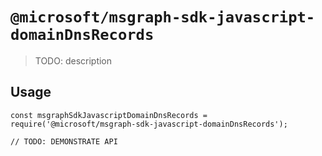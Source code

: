 # `@microsoft/msgraph-sdk-javascript-domainDnsRecords`

> TODO: description

## Usage

```
const msgraphSdkJavascriptDomainDnsRecords = require('@microsoft/msgraph-sdk-javascript-domainDnsRecords');

// TODO: DEMONSTRATE API
```
